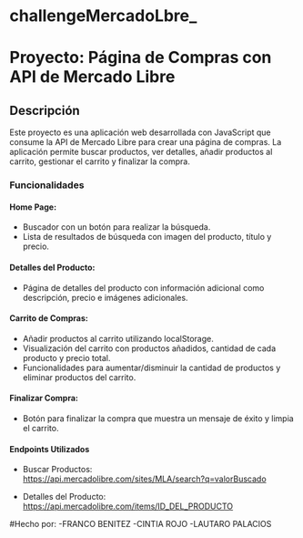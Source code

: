 # challengeMercadoLbre_

# Proyecto: Página de Compras con API de Mercado Libre  

## Descripción  
Este proyecto es una aplicación web desarrollada con JavaScript que consume la API de Mercado Libre para crear una página de compras. La aplicación permite buscar productos, ver detalles, añadir productos al carrito, gestionar el carrito y finalizar la compra.

### Funcionalidades  
#### Home Page:  
- Buscador con un botón para realizar la búsqueda.  
- Lista de resultados de búsqueda con imagen del producto, título y precio.

#### Detalles del Producto:  
- Página de detalles del producto con información adicional como descripción, precio e imágenes adicionales.

#### Carrito de Compras:  
- Añadir productos al carrito utilizando localStorage.  
- Visualización del carrito con productos añadidos, cantidad de cada producto y precio total.  
- Funcionalidades para aumentar/disminuir la cantidad de productos y eliminar productos del carrito.

#### Finalizar Compra:  
- Botón para finalizar la compra que muestra un mensaje de éxito y limpia el carrito.

#### Endpoints Utilizados  
- Buscar Productos:  
https://api.mercadolibre.com/sites/MLA/search?q=valorBuscado

- Detalles del Producto:  
https://api.mercadolibre.com/items/ID_DEL_PRODUCTO

#Hecho por:
-FRANCO BENITEZ 
-CINTIA ROJO
-LAUTARO PALACIOS
